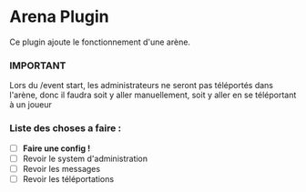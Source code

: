 # Arena Plugin
Ce plugin ajoute le fonctionnement d'une arène.


### IMPORTANT
Lors du /event start, les administrateurs ne seront pas téléportés dans l'arène, donc il faudra soit y aller manuellement, soit y aller en se téléportant à un joueur

### Liste des choses a faire :
- [ ] **Faire une config !**
- [ ] Revoir le system d'administration
- [ ] Revoir les messages
- [ ] Revoir les téléportations
